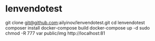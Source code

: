 # lenvendotest
git clone git@github.com:ailyinov/lenvendotest.git
cd lenvendotest
composer install
docker-compose build
docker-compose up -d
sudo chmod -R 777 var public/img
http://localhost:81
